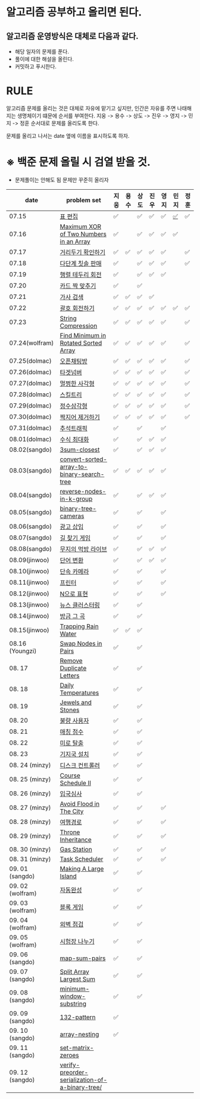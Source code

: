 # 알고리즘 공부하고 올리면 된다.

## 알고리즘 운영방식은 대체로 다음과 같다.

- 해당 일자의 문제를 푼다.
- 풀이에 대한 해설을 올린다.
- 커밋하고 푸시한다. 

# RULE 

알고리즘 문제를 올리는 것은 대체로 자유에 맡기고 싶지만, 인간은 자유를 주면 나태해지는 생명체이기 떄문에 순서를 부여한다.
지웅 -> 용수 -> 상도 -> 진우 -> 영지 -> 민지 -> 정훈
순서대로 문제를 올리도록 한다.

문제를 올리고 나서는 date 옆에 이름을 표시하도록 하자.

# ※ 백준 문제 올릴 시 검열 받을 것.

- 문제풀이는 안해도 됨 문제만 꾸준히 올리자

| date       | problem set                                                  | 지웅 | 용수 | 상도 |  진우 | 영지 | 민지 | 정훈|
| ---------- | ------------------------------------------------------------ | --- | ---- | ---- | ---- | ---- | ---- | ---- |
| 07.15      | [표 편집](https://programmers.co.kr/learn/courses/30/lessons/81303)   | ✅ | |✅ | ✅ | :white_check_mark: |[✅](https://github.com/wolframhwang/Revengers/blob/main/%EC%95%8C%EA%B3%A0%EB%A6%AC%EC%A6%98/%ED%91%9C-%ED%8E%B8%EC%A7%91/hyperminji_%ED%91%9C%ED%8E%B8%EC%A7%91.java) | ✅ |
| 07.16      | [Maximum XOR of Two Numbers in an Array](https://leetcode.com/problems/maximum-xor-of-two-numbers-in-an-array/) | ✅ | | ✅  |✅ |✅ |✅ | |
| 07.17      | [거리두기 확인하기](https://programmers.co.kr/learn/courses/30/lessons/81302)  | ✅ |✅ |✅  |✅ |✅ | | ✅ |
| 07.18      | [다단계 칫솔 판매](https://programmers.co.kr/learn/courses/30/lessons/77486) | ✅ | |✅ | ✅ | ✅ | |✅ |
| 07.19      | [행렬 테두리 회전](https://programmers.co.kr/learn/courses/30/lessons/77485)  | ✅ | |✅ | ✅ | :white_check_mark: | | |
| 07.20      | [카드 짝 맞추기](https://programmers.co.kr/learn/courses/30/lessons/72415)  |✅  | |✅ | |                    | | |
| 07.21      | [가사 검색](https://programmers.co.kr/learn/courses/30/lessons/60060)  | ✅ |✅ |✅ | ✅ |  | |  |
| 07.22      | [괄호 회전하기](https://programmers.co.kr/learn/courses/30/lessons/76502)  | ✅ |✅ |✅ | :white_check_mark: | :white_check_mark: | ✅ | ✅ |
| 07.23      | [String Compression](https://leetcode.com/problems/string-compression/)  | ✅ | ✅ |✅ | ✅ | ✅ |  | ✅ |
| 07.24(wolfram)      | [Find Minimum in Rotated Sorted Array](https://leetcode.com/problems/find-minimum-in-rotated-sorted-array/)  | ✅ | ✅|✅ |✅| ✅ | | ✅ |
| 07.25(dolmac)      | [오픈채팅방](https://programmers.co.kr/learn/courses/30/lessons/42888)  |✅  | ✅| ✅ |✅  | :white_check_mark: | |  ✅|
| 07.26(dolmac)      | [타겟넘버](https://programmers.co.kr/learn/courses/30/lessons/43165)  | ✅ |  ✅|✅ |✅| :white_check_mark: | | ✅ |
| 07.27(dolmac)      | [멀쩡한 사각형](https://programmers.co.kr/learn/courses/30/lessons/62048)  | ✅  |✅ |✅ |✅| :white_check_mark: | | ✅ |
| 07.28(dolmac)      | [스킬트리](https://programmers.co.kr/learn/courses/30/lessons/49993)  | ✅ | ✅|✅ |✅ | :white_check_mark: | | ✅ |
| 07.29(dolmac)      | [정수삼각형](https://programmers.co.kr/learn/courses/30/lessons/43105)  | ✅ |✅ |✅ |✅| :white_check_mark: | | ✅ |
| 07.30(dolmac)      | [짝지어 제거하기](https://programmers.co.kr/learn/courses/30/lessons/12973)  | ✅  |✅ | ✅| ✅| :white_check_mark: | | ✅ |
| 07.31(dolmac)      | [추석트래픽](https://programmers.co.kr/learn/courses/30/lessons/17676)  | ✅ | | ✅|  | :white_check_mark: | |  |
| 08.01(dolmac)      | [수식 최대화](https://programmers.co.kr/learn/courses/30/lessons/67257)  | ✅ | |✅ |✅| :white_check_mark: | |  |
| 08.02(sangdo)      | [3sum-closest](https://leetcode.com/problems/3sum-closest/)  | ✅ | |✅ | ✅ | :white_check_mark: | |  |
| 08.03(sangdo)      | [convert-sorted-array-to-binary-search-tree](https://leetcode.com/problems/convert-sorted-array-to-binary-search-tree/)  | ✅ | ✅|✅ |✅  | :white_check_mark: | |  |
| 08.04(sangdo)      | [reverse-nodes-in-k-group](https://leetcode.com/problems/reverse-nodes-in-k-group/)  | ✅ | |✅ |✅| :white_check_mark: | |  |
| 08.05(sangdo)      | [binary-tree-cameras](https://leetcode.com/problems/binary-tree-cameras/)  | ✅  | |✅ |  | :white_check_mark: | |  |
| 08.06(sangdo)      | [광고 삽입](https://programmers.co.kr/learn/courses/30/lessons/72414)  | ✅ | |✅ |  | :white_check_mark: | |  |
| 08.07(sangdo)      | [길 찾기 게임](https://programmers.co.kr/learn/courses/30/lessons/42892)  | ✅ | |✅ |  | :white_check_mark: | |  |
| 08.08(sangdo)      | [무지의 먹방 라이브](https://programmers.co.kr/learn/courses/30/lessons/42891)  | ✅ | |✅ |✅| :white_check_mark: | |  |
| 08.09(jinwoo) | [단어 변환](https://programmers.co.kr/learn/courses/30/lessons/43163?language=java) | ✅ | |✅ |✅| :white_check_mark: | | |
| 08.10(jinwoo) | [단속 카메라](https://programmers.co.kr/learn/courses/30/lessons/42884) | ✅  | |✅ | | :white_check_mark: | | |
| 08.11(jinwoo) | [프린터](https://programmers.co.kr/learn/courses/30/lessons/42587) | ✅ | |✅ | | :white_check_mark: | | |
| 08.12(jinwoo) | [N으로 표현](https://programmers.co.kr/learn/courses/30/lessons/42895) | ✅  | |✅ | | :white_check_mark: | | |
| 08.13(jinwoo) | [뉴스 클러스터링](https://programmers.co.kr/learn/courses/30/lessons/17677) | ✅ | |✅ | | | | |
| 08.14(jinwoo) | [방금 그 곡](https://programmers.co.kr/learn/courses/30/lessons/17683) | ✅ | |✅ | | | | |
| 08.15(jinwoo) | [Trapping Rain Water](https://leetcode.com/problems/trapping-rain-water/) | ✅ |✅ |✅ | | | | |
| 08.16 (Youngzi) | [Swap Nodes in Pairs](https://leetcode.com/problems/swap-nodes-in-pairs/) | ✅| |✅ | | | | |
| 08. 17 | [Remove Duplicate Letters](https://leetcode.com/problems/remove-duplicate-letters/) | ✅ | |✅ | | | | |
| 08. 18 | [Daily Temperatures](https://leetcode.com/problems/daily-temperatures/) | ✅ | |✅ | | | | |
| 08. 19 | [Jewels and Stones](https://leetcode.com/problems/jewels-and-stones/) |✅ | |✅ | | | | |
| 08. 20 | [불량 사용자](https://programmers.co.kr/learn/courses/30/lessons/64064) | ✅ | |✅ | | | | |
| 08. 21 | [매칭 점수](https://programmers.co.kr/learn/courses/30/lessons/42893) |✅ | |✅ | | | | |
| 08. 22 | [미로 탈출](https://programmers.co.kr/learn/courses/30/lessons/81304) |✅ | |✅ | | | | |
| 08. 23 | [기지국 설치](https://programmers.co.kr/learn/courses/30/lessons/12979) |✅ | |✅ | | | | |
| 08. 24 (minzy) | [디스크 컨트롤러](https://programmers.co.kr/learn/courses/30/lessons/42627) | ✅ | |✅ | | | | |
| 08. 25 (minzy) | [Course Schedule II](https://leetcode.com/problems/course-schedule-ii/) |✅ | |✅ | | | | |
| 08. 26 (minzy) | [입국심사](https://programmers.co.kr/learn/courses/30/lessons/43238) |✅ | |✅ | | | | |
| 08. 27 (minzy) | [Avoid Flood in The City](https://leetcode.com/problems/avoid-flood-in-the-city/) |✅ | |✅ | |✅  | | |
| 08. 28 (minzy) | [여행경로](https://programmers.co.kr/learn/courses/30/lessons/43164) |✅| |✅ | | ✅ | | |
| 08. 29 (minzy) | [Throne Inheritance](https://leetcode.com/problems/throne-inheritance/) |✅ | |✅ | |✅  || |
| 08. 30 (minzy) | [Gas Station](https://leetcode.com/problems/gas-station/)  | ✅ | |✅ | | :white_check_mark: | | |
| 08. 31 (minzy) | [Task Scheduler](https://leetcode.com/problems/task-scheduler/) |✅ | |✅ | | :white_check_mark: | | |
| 09. 01 (sangdo) | [Making A Large Island](https://leetcode.com/problems/making-a-large-island/) | ✅ | |✅ | | | | |
| 09. 02 (wolfram) | [자동완성](https://programmers.co.kr/learn/courses/30/lessons/17685) |✅| |✅ | | | | |
| 09. 03 (wolfram) | [블록 게임](https://programmers.co.kr/learn/courses/30/lessons/42894) |✅| |✅ | | | | |
| 09. 04 (wolfram) | [외벽 점검](https://programmers.co.kr/learn/courses/30/lessons/60062) |✅ | |✅ | | | | |
| 09. 05 (wolfram) | [시험장 나누기](https://programmers.co.kr/learn/courses/30/lessons/81305) |✅ | |✅ | | | | |
| 09. 06 (sangdo) | [map-sum-pairs](https://leetcode.com/problems/map-sum-pairs) |✅| |✅ | | | | |
| 09. 07 (sangdo) | [Split Array Largest Sum](https://leetcode.com/problems/split-array-largest-sum/) |✅| | ✅| | | | | 
| 09. 08 (sangdo) | [minimum-window-substring](https://leetcode.com/problems/minimum-window-substring/) |✅| |✅ | | | | | 
| 09. 09 (sangdo) | [132-pattern](https://leetcode.com/problems/132-pattern/) |✅| | | | | | | 
| 09. 10 (sangdo) | [array-nesting](https://leetcode.com/problems/array-nesting/) |✅| | | | | | | 
| 09. 11 (sangdo) | [set-matrix-zeroes](https://leetcode.com/problems/set-matrix-zeroes/) || | | | | | |
| 09. 12 (sangdo) | [verify-preorder-serialization-of-a-binary-tree/](https://leetcode.com/problems/verify-preorder-serialization-of-a-binary-tree/) || | | | | | | 

 
